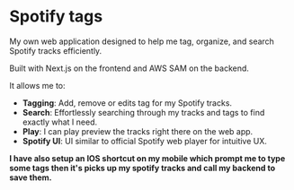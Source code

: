 # Spotify tags

My own web application designed to help me tag, organize, and search Spotify tracks efficiently. 

Built with Next.js on the frontend and AWS SAM on the backend.

It allows me to:

* **Tagging**: Add, remove or edits tag for my Spotify tracks.
* **Search**: Effortlessly searching through my tracks and tags to find exactly what I need.
* **Play**: I can play preview the tracks right there on the web app.
* **Spotify UI**: UI similar to official Spotify web player for intuitive UX.


**I have also setup an IOS shortcut on my mobile which prompt me to type some tags then it's picks up my spotify tracks and call my backend to save them.**
